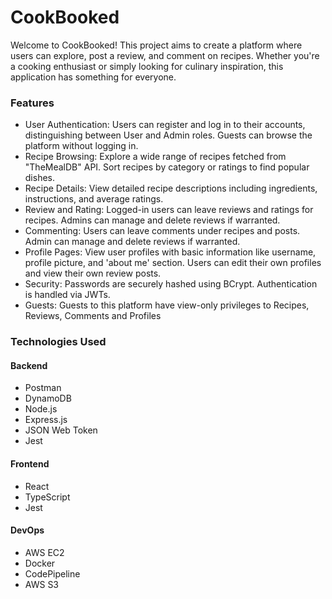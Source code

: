 # CookBooked

Welcome to CookBooked! This project aims to create a platform where users can explore, post a review, and comment on recipes. Whether you're a cooking enthusiast or simply looking for culinary inspiration, this application has something for everyone.


### Features

  - User Authentication: Users can register and log in to their accounts, distinguishing between User and Admin roles. Guests can browse the platform without logging in.
  - Recipe Browsing: Explore a wide range of recipes fetched from "TheMealDB" API. Sort recipes by category or ratings to find popular dishes.
  - Recipe Details: View detailed recipe descriptions including ingredients, instructions, and average ratings.
  - Review and Rating: Logged-in users can leave reviews and ratings for recipes. Admins can manage and delete reviews if warranted.
  - Commenting: Users can leave comments under recipes and posts. Admin can manage and delete reviews if warranted.
  - Profile Pages: View user profiles with basic information like username, profile picture, and 'about me' section. Users can edit their own profiles and view their own review posts.
  - Security: Passwords are securely hashed using BCrypt. Authentication is handled via JWTs.
  - Guests: Guests to this platform have view-only privileges to Recipes, Reviews, Comments and Profiles


### Technologies Used

#### Backend
  - Postman
  - DynamoDB
  - Node.js
  - Express.js
  - JSON Web Token
  - Jest

#### Frontend
  - React
  - TypeScript
  - Jest

#### DevOps
  - AWS EC2
  - Docker
  - CodePipeline
  - AWS S3
